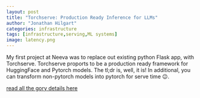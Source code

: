 ```yaml
---
layout: post
title: "Torchserve: Production Ready Inference for LLMs"
author: "Jonathan Hilgart"
categories: infrastructure
tags: [infrastructure,serving,ML systems]
image: latency.png
---
```


My first project at Neeva was to replace out existing python Flask app, with Torchserve. Torchserve proports to be a production ready framework for HuggingFace and Pytorch models.
The tl;dr is, well, it is! In additional, you can transform non-pytorch models into pytorch for serve time 😉.

[read all the gory details here](https://twitter.com/Neeva/status/1539273356369104896)




